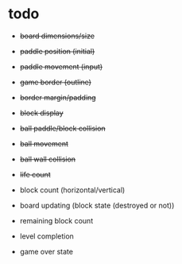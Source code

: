 # todo

- ~~board dimensions/size~~
- ~~paddle position (initial)~~
- ~~paddle movement (input)~~
- ~~game border (outline)~~
- ~~border margin/padding~~
- ~~block display~~
- ~~ball paddle/block collision~~
- ~~ball movement~~
- ~~ball wall collision~~
- ~~life count~~

- block count (horizontal/vertical)
- board updating (block state (destroyed or not))
- remaining block count
- level completion
- game over state
